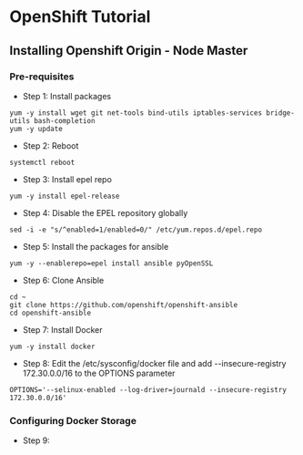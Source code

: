 # OpenShift Tutorial

## Installing Openshift Origin - Node Master

### Pre-requisites

* Step 1: Install packages
```
yum -y install wget git net-tools bind-utils iptables-services bridge-utils bash-completion
yum -y update
```

* Step 2: Reboot 
```
systemctl reboot
```

* Step 3: Install epel repo
```
yum -y install epel-release
```

* Step 4: Disable the EPEL repository globally
```
sed -i -e "s/^enabled=1/enabled=0/" /etc/yum.repos.d/epel.repo
```

* Step 5: Install the packages for ansible
```
yum -y --enablerepo=epel install ansible pyOpenSSL
```

* Step 6: Clone Ansible
```
cd ~
git clone https://github.com/openshift/openshift-ansible
cd openshift-ansible
```

* Step 7: Install Docker
```
yum -y install docker
```

* Step 8: Edit the /etc/sysconfig/docker file and add --insecure-registry 172.30.0.0/16 to the OPTIONS parameter
```
OPTIONS='--selinux-enabled --log-driver=journald --insecure-registry 172.30.0.0/16'
```

### Configuring Docker Storage

* Step 9: 
